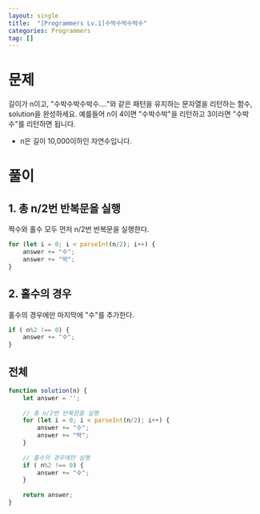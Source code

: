 ```yaml
---
layout: single
title:  "[Programmers Lv.1]수박수박수박수"
categories: Programmers
tag: []
---
```


# 문제
길이가 n이고, "수박수박수박수...."와 같은 패턴을 유지하는 문자열을 리턴하는 함수, solution을 완성하세요. 예를들어 n이 4이면 "수박수박"을 리턴하고 3이라면 "수박수"를 리턴하면 됩니다.

- n은 길이 10,000이하인 자연수입니다.   

# 풀이
## 1. 총 n/2번 반복문을 실행 
짝수와 홀수 모두 먼저 n/2번 반복문을 실행한다.

```javascript
for (let i = 0; i < parseInt(n/2); i++) {
    answer += "수";
    answer += "박";
}
```

## 2. 홀수의 경우
홀수의 경우에만 마지막에 "수"를 추가한다.
```javascript
if ( n%2 !== 0) {
    answer += "수";
}
```

    
## 전체
```javascript
function solution(n) {
    let answer = '';
    
    // 총 n/2번 반복문을 실행     
    for (let i = 0; i < parseInt(n/2); i++) {
        answer += "수";
        answer += "박";
    }
    
    // 홀수의 경우에만 실행      
    if ( n%2 !== 0) {
        answer += "수";
    }
    
    return answer;
}
```


